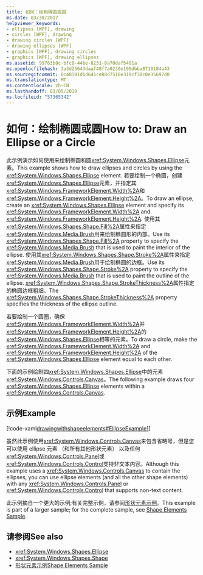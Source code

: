 ```yaml
---
title: 如何：绘制椭圆或圆
ms.date: 03/30/2017
helpviewer_keywords:
- ellipses [WPF], drawing
- circles [WPF], drawing
- drawing circles [WPF]
- drawing ellipses [WPF]
- graphics [WPF], drawing circles
- graphics [WPF], drawing ellipses
ms.assetid: 99763b8c-bfc8-44be-8231-8a70daf5481a
ms.openlocfilehash: 3a3d25643daaf48f7a0230e199dbba8710184a43
ms.sourcegitcommit: 0c48191d6d641ce88d7510e319cf38c0e35697d0
ms.translationtype: MT
ms.contentlocale: zh-CN
ms.lasthandoff: 03/05/2019
ms.locfileid: "57365342"
---
```

# <a name="how-to-draw-an-ellipse-or-a-circle"></a><span data-ttu-id="1a493-102">如何：绘制椭圆或圆</span><span class="sxs-lookup"><span data-stu-id="1a493-102">How to: Draw an Ellipse or a Circle</span></span>
<span data-ttu-id="1a493-103">此示例演示如何使用来绘制椭圆和圆<xref:System.Windows.Shapes.Ellipse>元素。</span><span class="sxs-lookup"><span data-stu-id="1a493-103">This example shows how to draw ellipses and circles by using the <xref:System.Windows.Shapes.Ellipse> element.</span></span> <span data-ttu-id="1a493-104">若要绘制一个椭圆，创建<xref:System.Windows.Shapes.Ellipse>元素，并指定其<xref:System.Windows.FrameworkElement.Width%2A>和<xref:System.Windows.FrameworkElement.Height%2A>。</span><span class="sxs-lookup"><span data-stu-id="1a493-104">To draw an ellipse, create an <xref:System.Windows.Shapes.Ellipse> element and specify its <xref:System.Windows.FrameworkElement.Width%2A> and <xref:System.Windows.FrameworkElement.Height%2A>.</span></span> <span data-ttu-id="1a493-105">使用其<xref:System.Windows.Shapes.Shape.Fill%2A>属性来指定<xref:System.Windows.Media.Brush>用来绘制椭圆形的内部。</span><span class="sxs-lookup"><span data-stu-id="1a493-105">Use its <xref:System.Windows.Shapes.Shape.Fill%2A> property to specify the <xref:System.Windows.Media.Brush> that is used to paint the interior of the ellipse.</span></span> <span data-ttu-id="1a493-106">使用其<xref:System.Windows.Shapes.Shape.Stroke%2A>属性来指定<xref:System.Windows.Media.Brush>用于绘制椭圆的边框。</span><span class="sxs-lookup"><span data-stu-id="1a493-106">Use its <xref:System.Windows.Shapes.Shape.Stroke%2A> property to specify the <xref:System.Windows.Media.Brush> that is used to paint the outline of the ellipse.</span></span> <span data-ttu-id="1a493-107"><xref:System.Windows.Shapes.Shape.StrokeThickness%2A>属性指定的椭圆边框粗细。</span><span class="sxs-lookup"><span data-stu-id="1a493-107">The <xref:System.Windows.Shapes.Shape.StrokeThickness%2A> property specifies the thickness of the ellipse outline.</span></span>  
  
 <span data-ttu-id="1a493-108">若要绘制一个圆圈，确保<xref:System.Windows.FrameworkElement.Width%2A>并<xref:System.Windows.FrameworkElement.Height%2A>的<xref:System.Windows.Shapes.Ellipse>相等的元素。</span><span class="sxs-lookup"><span data-stu-id="1a493-108">To draw a circle, make the <xref:System.Windows.FrameworkElement.Width%2A> and <xref:System.Windows.FrameworkElement.Height%2A> of the <xref:System.Windows.Shapes.Ellipse> element equal to each other.</span></span>  
  
 <span data-ttu-id="1a493-109">下面的示例绘制四<xref:System.Windows.Shapes.Ellipse>中的元素<xref:System.Windows.Controls.Canvas>。</span><span class="sxs-lookup"><span data-stu-id="1a493-109">The following example draws four <xref:System.Windows.Shapes.Ellipse> elements within a <xref:System.Windows.Controls.Canvas>.</span></span>  
  
## <a name="example"></a><span data-ttu-id="1a493-110">示例</span><span class="sxs-lookup"><span data-stu-id="1a493-110">Example</span></span>  
 [!code-xaml[drawingwithshapeelements#EllipseExample1](~/samples/snippets/csharp/VS_Snippets_Wpf/DrawingWithShapeElements/CS/ellipseexample.xaml#ellipseexample1)]  
  
 <span data-ttu-id="1a493-111">虽然此示例使用<xref:System.Windows.Controls.Canvas>来包含省略号，但是您可以使用 ellipse 元素 （和所有其他形状元素） 以及任何<xref:System.Windows.Controls.Panel>或<xref:System.Windows.Controls.Control>支持非文本内容。</span><span class="sxs-lookup"><span data-stu-id="1a493-111">Although this example uses a <xref:System.Windows.Controls.Canvas> to contain the ellipses, you can use ellipse elements (and all the other shape elements) with any <xref:System.Windows.Controls.Panel> or <xref:System.Windows.Controls.Control> that supports non-text content.</span></span>  
  
 <span data-ttu-id="1a493-112">此示例摘自一个更大的示例;有关完整示例，请参阅[形状元素示例](https://go.microsoft.com/fwlink/?LinkID=160037)。</span><span class="sxs-lookup"><span data-stu-id="1a493-112">This example is part of a larger sample; for the complete sample, see [Shape Elements Sample](https://go.microsoft.com/fwlink/?LinkID=160037).</span></span>  
  
## <a name="see-also"></a><span data-ttu-id="1a493-113">请参阅</span><span class="sxs-lookup"><span data-stu-id="1a493-113">See also</span></span>
- <xref:System.Windows.Shapes.Ellipse>
- <xref:System.Windows.Shapes.Shape>
- [<span data-ttu-id="1a493-114">形状元素示例</span><span class="sxs-lookup"><span data-stu-id="1a493-114">Shape Elements Sample</span></span>](https://go.microsoft.com/fwlink/?LinkID=160037)
